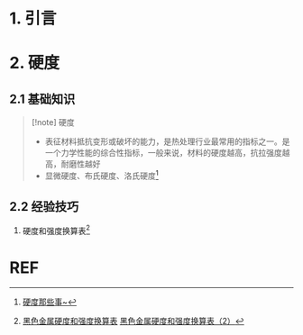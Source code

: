 # 1. 引言 

# 2. 硬度 
## 2.1 基础知识 
> [!note] 硬度
> - 表征材料抵抗变形或破坏的能力，是热处理行业最常用的指标之一。是一个力学性能的综合性指标，一般来说，材料的硬度越高，抗拉强度越高，耐磨性越好
> - 显微硬度、布氏硬度、洛氏硬度[^1]
## 2.2 经验技巧 
1. 硬度和强度换算表[^2]
# REF 

[^1]: [硬度那些事~](https://mp.weixin.qq.com/s/LQYdIHytEyFyUEOzXE49_g)

[^2]: [黑色金属硬度和强度换算表](https://mp.weixin.qq.com/s/LL0JT6U5lmSDLls_4bhOVA)
	[黑色金属硬度和强度换算表（2）](https://mp.weixin.qq.com/s/g_kwqRdWh7KJa-eB7NIFow)
